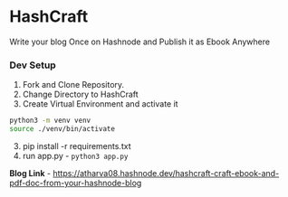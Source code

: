 # HashCraft
Write your blog Once on Hashnode and Publish it as Ebook Anywhere


### Dev Setup
1. Fork and Clone Repository.
2. Change Directory to HashCraft
3. Create Virtual Environment and activate it
```bash
python3 -m venv venv
source ./venv/bin/activate
``` 
3. pip install -r requirements.txt
4. run app.py - `python3 app.py`


**Blog Link** - https://atharva08.hashnode.dev/hashcraft-craft-ebook-and-pdf-doc-from-your-hashnode-blog